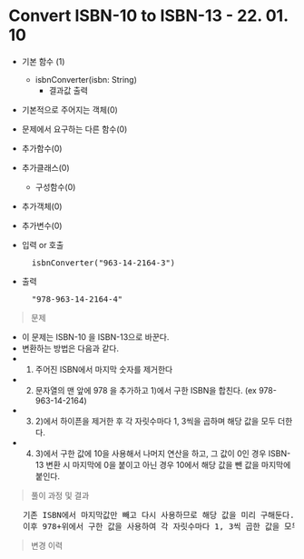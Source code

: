 # Convert ISBN-10 to ISBN-13 - 22. 01. 10

- 기본 함수 (1)
  - isbnConverter(isbn: String)
    - 결과값 출력
- 기본적으로 주어지는 객체(0)
- 문제에서 요구하는 다른 함수(0)
- 추가함수(0)
- 추가클래스(0)
  - 구성함수(0)
- 추가객체(0)
- 추가변수(0)

- 입력 or 호출
  <pre>
    isbnConverter("963-14-2164-3")
  </pre>
 
- 출력
  <pre>
    "978-963-14-2164-4"
  </pre>

> 문제
  - 이 문제는 ISBN-10 을 ISBN-13으로 바꾼다.
  - 변환하는 방법은 다음과 같다.
  - 1) 주어진 ISBN에서 마지막 숫자를 제거한다
  - 2) 문자열의 맨 앞에 978 을 추가하고 1)에서 구한 ISBN을 합친다. (ex 978-963-14-2164)
  - 3) 2)에서 하이픈을 제거한 후 각 자릿수마다 1, 3씩을 곱하며 해당 값을 모두 더한다.
  - 4) 3)에서 구한 값에 10을 사용해서 나머지 연산을 하고, 그 값이 0인 경우 ISBN-13 변환 시 마지막에 0을 붙이고 아닌 경우 10에서 해당 값을 뺀 값을 마지막에 붙인다.

> 풀이 과정 및 결과
<pre>
   기존 ISBN에서 마지막값만 빼고 다시 사용하므로 해당 값을 미리 구해둔다.
   이후 978+위에서 구한 값을 사용하여 각 자릿수마다 1, 3씩 곱한 값을 모두 더한 값을 구하고 10으로 나머지 연산을 해서 그 결과가 0이면 0을 반환하고 아니면 10에서 해당 값을 뺀다.
</pre>

>변경 이력
<pre>
</pre>